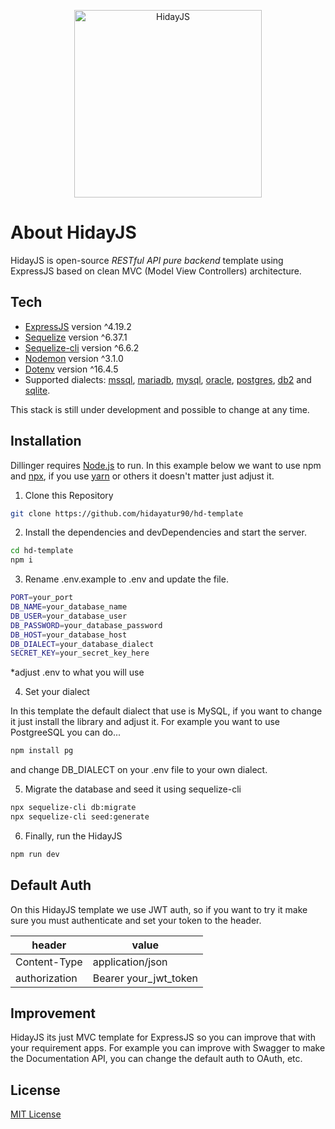 <p align="center"><img src="https://github.com/hidayatur90/hd-template/assets/85423030/75670ab7-c935-4152-8726-761403f0765e" width="300" alt="HidayJS"></p>

# About HidayJS

HidayJS is open-source *RESTful API pure backend* template using ExpressJS based on clean MVC (Model View Controllers) architecture.

## Tech

- [ExpressJS] version ^4.19.2
- [Sequelize] version ^6.37.1
- [Sequelize-cli] version ^6.6.2
- [Nodemon] version ^3.1.0
- [Dotenv] version ^16.4.5
- Supported dialects: [mssql], [mariadb], [mysql], [oracle], [postgres], [db2] and [sqlite].

This stack is still under development and possible to change at any time.

## Installation

Dillinger requires [Node.js] to run. In this example below we want to use npm and [npx], if you use [yarn] or others it doesn't matter just adjust it.

1. Clone this Repository
```sh
git clone https://github.com/hidayatur90/hd-template
```

2. Install the dependencies and devDependencies and start the server.

```sh
cd hd-template
npm i
```

3. Rename .env.example to .env and update the file.
```sh
PORT=your_port
DB_NAME=your_database_name
DB_USER=your_database_user
DB_PASSWORD=your_database_password
DB_HOST=your_database_host
DB_DIALECT=your_database_dialect
SECRET_KEY=your_secret_key_here
```
*adjust .env to what you will use

4. Set your dialect

In this template the default dialect that use is MySQL, if you want to change it just install the library and adjust it. For example you want to use PostgreeSQL you can do...
```sh
npm install pg
```
and change DB_DIALECT on your .env file to your own dialect.

5. Migrate the database and seed it using sequelize-cli
```sh
npx sequelize-cli db:migrate 
npx sequelize-cli seed:generate
```

6. Finally, run the HidayJS
```sh
npm run dev
```

## Default Auth

On this HidayJS template we use JWT auth, so if you want to try it make sure you must authenticate and set your token to the header.

| header | value |
| ------ | ------ |
| Content-Type | application/json |
| authorization | Bearer your_jwt_token |

## Improvement
HidayJS its just MVC template for ExpressJS so you can improve that with your requirement apps. For example you can improve with Swagger to make the Documentation API, you can change the default auth to OAuth, etc.

## License

[MIT License]

   [ExpressJS ]: <https://expressjs.com/>
   [Sequelize]: <https://sequelize.org/>
   [Sequelize-cli ]: <https://sequelize.org/docs/v7/cli/>
   [Nodemon]: <https://www.npmjs.com/package/nodemont>
   [Dotenv]: <https://www.npmjs.com/package/dotenv>
   [mssql]: <https://www.microsoft.com/en-us/sql-server/sql-server-downloads>
   [mariadb]: <https://mariadb.org/>
   [mysql]: <https://www.mysql.com/>
   [oracle]: <https://www.oracle.com/id/>
   [postgres]: <https://www.postgresql.org/>
   [db2]: <https://www.ibm.com/id-id/products/db2>
   [sqlite]: <https://www.sqlite.org/>
   [node.js]: <http://nodejs.org>
   [npx]: <https://www.npmjs.com/package/npx>
   [yarn]: <https://yarnpkg.com/>
   [MIT License]: <https://github.com/hidayatur90/hd-template/blob/main/LICENSE>
